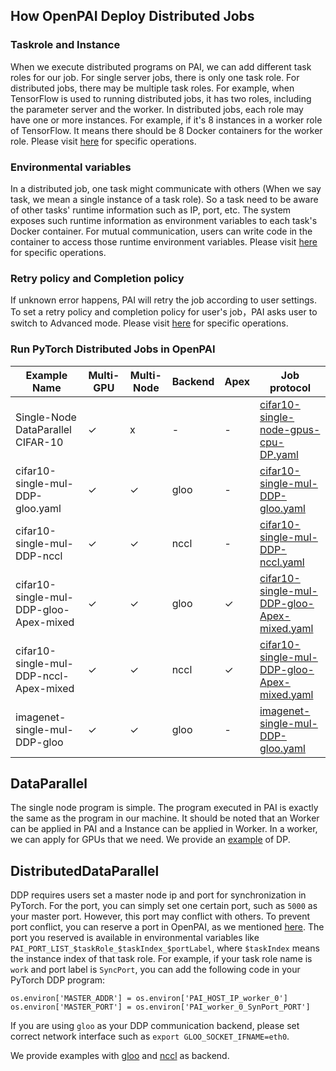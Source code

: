 ﻿## How OpenPAI Deploy Distributed Jobs
### Taskrole and Instance
When we execute distributed programs on PAI, we can add different task roles for our job. For single server jobs, there is only one task role. For distributed jobs, there may be multiple task roles. For example, when TensorFlow is used to running distributed jobs, it has two roles, including the parameter server and the worker. In distributed jobs, each role may have one or more instances. For example, if it's 8 instances in a worker role of TensorFlow. It means there should be 8 Docker containers for the worker role. Please visit [here](how-to-use-advanced-job-settings.md#multiple-task-roles) for specific operations.

### Environmental variables
In a distributed job, one task might communicate with others (When we say task, we mean a single instance of a task role). So a task need to be aware of other tasks' runtime information such as IP, port, etc. The system exposes such runtime information as environment variables to each task's Docker container. For mutual communication, users can write code in the container to access those runtime environment variables. Please visit [here](how-to-use-advanced-job-settings.md#environmental-variables-and-port-reservation) for specific operations.

### Retry policy and Completion policy
If unknown error happens, PAI will retry the job according to user settings. To set a retry policy and completion policy for user's job，PAI asks user to switch to Advanced mode.  Please visit [here](how-to-use-advanced-job-settings.md#job-exit-spec-retry-policy-and-completion-policy) for specific operations.
### Run PyTorch Distributed Jobs in OpenPAI
Example Name | Multi-GPU | Multi-Node | Backend |Apex| Job protocol |
---|---|---|---|---|---| 
Single-Node DataParallel CIFAR-10 | ✓| x | -|-| [cifar10-single-node-gpus-cpu-DP.yaml](../../../examples/Distributed-example/cifar10-single-node-gpus-cpu-DP.yaml)|
cifar10-single-mul-DDP-gloo.yaml | ✓|  ✓ | gloo|-| [cifar10-single-mul-DDP-gloo.yaml](../../../examples/Distributed-example/cifar10-single-mul-DDP-gloo.yaml)|
cifar10-single-mul-DDP-nccl | ✓| ✓ |nccl|-| [cifar10-single-mul-DDP-nccl.yaml](../../../examples/Distributed-example/cifar10-single-mul-DDP-nccl.yaml)|
cifar10-single-mul-DDP-gloo-Apex-mixed | ✓|  ✓ | gloo|✓ | [cifar10-single-mul-DDP-gloo-Apex-mixed.yaml](../../../examples/Distributed-example/cifar10-single-mul-DDP-gloo-Apex-mixed.yaml)|
cifar10-single-mul-DDP-nccl-Apex-mixed | ✓|  ✓ | nccl|  ✓ | [cifar10-single-mul-DDP-gloo-Apex-mixed.yaml](../../../examples/Distributed-example/cifar10-single-mul-DDP-gloo-Apex-mixed.yaml)|
imagenet-single-mul-DDP-gloo | ✓|  ✓| gloo|-| [imagenet-single-mul-DDP-gloo.yaml](../../../examples/Distributed-example/Lite-imagenet-single-mul-DDP-gloo.yaml)|
## DataParallel
The single node program is simple. The program executed in PAI is exactly the same as the program in our machine. It should be noted that an Worker can be applied in PAI and a Instance can be applied in Worker. In a worker, we can apply for GPUs that we need. We provide an [example](../../../examples/Distributed-example/cifar10-single-node-gpus-cpu-DP.py) of DP.

## DistributedDataParallel
DDP requires users set a master node ip and port for synchronization in PyTorch. For the port, you can simply set one certain port, such as `5000` as your master port. However, this port may conflict with others. To prevent port conflict, you can reserve a port in OpenPAI, as we mentioned [here](how-to-use-advanced-job-settings.html#environmental-variables-and-port-reservation). The port you reserved is available in environmental variables like `PAI_PORT_LIST_$taskRole_$taskIndex_$portLabel`, where `$taskIndex` means the instance index of that task role. For example, if your task role name is `work` and port label is `SyncPort`, you can add the following code in your PyTorch DDP program:

```
os.environ['MASTER_ADDR'] = os.environ['PAI_HOST_IP_worker_0']
os.environ['MASTER_PORT'] = os.environ['PAI_worker_0_SynPort_PORT']
```

If you are using `gloo` as your DDP communication backend, please set correct network interface such as `export GLOO_SOCKET_IFNAME=eth0`.


We provide examples with [gloo](../../../examples/Distributed-example/cifar10-single-mul-DDP-gloo.yaml) and [nccl](../../../examples/Distributed-example/cifar10-single-mul-DDP-nccl.yaml) as backend.

